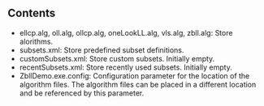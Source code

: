 ## Contents
- ellcp.alg, oll.alg, ollcp.alg, oneLookLL.alg, vls.alg, zbll.alg: Store alorithms.
- subsets.xml: Store predefined subset definitions.
- customSubsets.xml: Store custom subsets.  Initially empty.
- recentSubsets.xml: Store recently used subsets.  Initially empty.
- ZbllDemo.exe.config: Configuration parameter for the location of the algorithm files.  The algorithm files can be placed in a different location and be referenced by this parameter.

